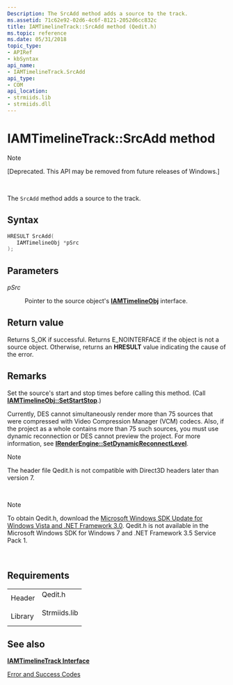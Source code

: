 ```yaml
---
Description: The SrcAdd method adds a source to the track.
ms.assetid: 71c62e92-02d6-4c6f-8121-2052d6cc832c
title: IAMTimelineTrack::SrcAdd method (Qedit.h)
ms.topic: reference
ms.date: 05/31/2018
topic_type: 
- APIRef
- kbSyntax
api_name: 
- IAMTimelineTrack.SrcAdd
api_type: 
- COM
api_location: 
- strmiids.lib
- strmiids.dll
---
```


# IAMTimelineTrack::SrcAdd method

> [!Note]  
> \[Deprecated. This API may be removed from future releases of Windows.\]

 

The `SrcAdd` method adds a source to the track.

## Syntax


```C++
HRESULT SrcAdd(
   IAMTimelineObj *pSrc
);
```



## Parameters

<dl> <dt>

*pSrc* 
</dt> <dd>

Pointer to the source object's [**IAMTimelineObj**](iamtimelineobj.md) interface.

</dd> </dl>

## Return value

Returns S\_OK if successful. Returns E\_NOINTERFACE if the object is not a source object. Otherwise, returns an **HRESULT** value indicating the cause of the error.

## Remarks

Set the source's start and stop times before calling this method. (Call [**IAMTimelineObj::SetStartStop**](iamtimelineobj-setstartstop.md).)

Currently, DES cannot simultaneously render more than 75 sources that were compressed with Video Compression Manager (VCM) codecs. Also, if the project as a whole contains more than 75 such sources, you must use dynamic reconnection or DES cannot preview the project. For more information, see [**IRenderEngine::SetDynamicReconnectLevel**](irenderengine-setdynamicreconnectlevel.md).

> [!Note]  
> The header file Qedit.h is not compatible with Direct3D headers later than version 7.

 

> [!Note]  
> To obtain Qedit.h, download the [Microsoft Windows SDK Update for Windows Vista and .NET Framework 3.0](https://msdn.microsoft.com/windowsvista/bb980924.aspx). Qedit.h is not available in the Microsoft Windows SDK for Windows 7 and .NET Framework 3.5 Service Pack 1.

 

## Requirements



|                    |                                                                                         |
|--------------------|-----------------------------------------------------------------------------------------|
| Header<br/>  | <dl> <dt>Qedit.h</dt> </dl>      |
| Library<br/> | <dl> <dt>Strmiids.lib</dt> </dl> |



## See also

<dl> <dt>

[**IAMTimelineTrack Interface**](iamtimelinetrack.md)
</dt> <dt>

[Error and Success Codes](error-and-success-codes.md)
</dt> </dl>

 

 




